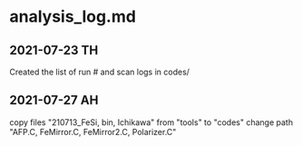 # analysis_log.md

## 2021-07-23 TH
Created the list of run # and scan logs in codes/

## 2021-07-27 AH
copy files "210713_FeSi, bin, Ichikawa" from "tools" to "codes"
change path "AFP.C, FeMirror.C, FeMirror2.C, Polarizer.C" 
